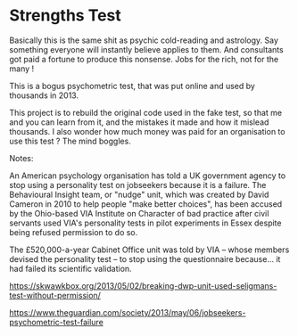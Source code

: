 # Strengths Test

Basically this is the same shit as psychic cold-reading and astrology. Say something everyone will instantly believe applies to them. And consultants got paid a fortune to produce this nonsense. Jobs for the rich, not for the many !

This is a bogus psychometric test, that was put online and used by thousands in 2013.

This project is to rebuild the original code used in the fake test, so that me and you can learn from it, and the mistakes it made and how it mislead thousands. I also wonder how much money was paid for an organisation to use this test ? The mind boggles.

Notes:

An American psychology organisation has told a UK government agency to stop using a personality test on jobseekers because it is a failure. The Behavioural Insight team, or "nudge" unit, which was created by David Cameron in 2010 to help people "make better choices", has been accused by the Ohio-based VIA Institute on Character of bad practice after civil servants used VIA's personality tests in pilot experiments in Essex despite being refused permission to do so.

The £520,000-a-year Cabinet Office unit was told by VIA – whose members devised the personality test – to stop using the questionnaire because... it had failed its scientific validation.

https://skwawkbox.org/2013/05/02/breaking-dwp-unit-used-seligmans-test-without-permission/

https://www.theguardian.com/society/2013/may/06/jobseekers-psychometric-test-failure
